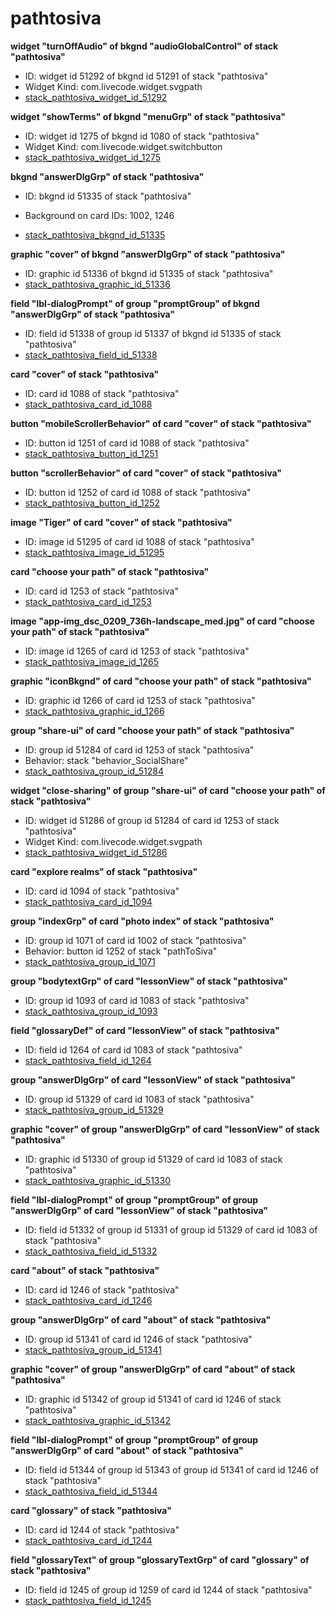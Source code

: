 # pathtosiva
**widget "turnOffAudio" of bkgnd "audioGlobalControl" of stack "pathtosiva"**
* ID: widget id 51292 of bkgnd id 51291 of stack "pathtosiva"
* Widget Kind: com.livecode.widget.svgpath
* [stack_pathtosiva_widget_id_51292](./../../ScriptTracker/modules/pathtosiva_Scripts/stack_pathtosiva_widget_id_51292.livecodescript)

**widget "showTerms" of bkgnd "menuGrp" of stack "pathtosiva"**
* ID: widget id 1275 of bkgnd id 1080 of stack "pathtosiva"
* Widget Kind: com.livecode.widget.switchbutton
* [stack_pathtosiva_widget_id_1275](./../../ScriptTracker/modules/pathtosiva_Scripts/stack_pathtosiva_widget_id_1275.livecodescript)

**bkgnd "answerDlgGrp" of stack "pathtosiva"**
* ID: bkgnd id 51335 of stack "pathtosiva"

* Background on card IDs: 1002, 1246
* [stack_pathtosiva_bkgnd_id_51335](./../../ScriptTracker/modules/pathtosiva_Scripts/stack_pathtosiva_bkgnd_id_51335.livecodescript)

**graphic "cover" of bkgnd "answerDlgGrp" of stack "pathtosiva"**
* ID: graphic id 51336 of bkgnd id 51335 of stack "pathtosiva"
* [stack_pathtosiva_graphic_id_51336](./../../ScriptTracker/modules/pathtosiva_Scripts/stack_pathtosiva_graphic_id_51336.livecodescript)

**field "lbl-dialogPrompt" of group "promptGroup" of bkgnd "answerDlgGrp" of stack "pathtosiva"**
* ID: field id 51338 of group id 51337 of bkgnd id 51335 of stack "pathtosiva"
* [stack_pathtosiva_field_id_51338](./../../ScriptTracker/modules/pathtosiva_Scripts/stack_pathtosiva_field_id_51338.livecodescript)

**card "cover" of stack "pathtosiva"**
* ID: card id 1088 of stack "pathtosiva"
* [stack_pathtosiva_card_id_1088](./../../ScriptTracker/modules/pathtosiva_Scripts/stack_pathtosiva_card_id_1088.livecodescript)

**button "mobileScrollerBehavior" of card "cover" of stack "pathtosiva"**
* ID: button id 1251 of card id 1088 of stack "pathtosiva"
* [stack_pathtosiva_button_id_1251](./../../ScriptTracker/modules/pathtosiva_Scripts/stack_pathtosiva_button_id_1251.livecodescript)

**button "scrollerBehavior" of card "cover" of stack "pathtosiva"**
* ID: button id 1252 of card id 1088 of stack "pathtosiva"
* [stack_pathtosiva_button_id_1252](./../../ScriptTracker/modules/pathtosiva_Scripts/stack_pathtosiva_button_id_1252.livecodescript)

**image "Tiger" of card "cover" of stack "pathtosiva"**
* ID: image id 51295 of card id 1088 of stack "pathtosiva"
* [stack_pathtosiva_image_id_51295](./../../ScriptTracker/modules/pathtosiva_Scripts/stack_pathtosiva_image_id_51295.livecodescript)

**card "choose your path" of stack "pathtosiva"**
* ID: card id 1253 of stack "pathtosiva"
* [stack_pathtosiva_card_id_1253](./../../ScriptTracker/modules/pathtosiva_Scripts/stack_pathtosiva_card_id_1253.livecodescript)

**image "app-img_dsc_0209_736h-landscape_med.jpg" of card "choose your path" of stack "pathtosiva"**
* ID: image id 1265 of card id 1253 of stack "pathtosiva"
* [stack_pathtosiva_image_id_1265](./../../ScriptTracker/modules/pathtosiva_Scripts/stack_pathtosiva_image_id_1265.livecodescript)

**graphic "iconBkgnd" of card "choose your path" of stack "pathtosiva"**
* ID: graphic id 1266 of card id 1253 of stack "pathtosiva"
* [stack_pathtosiva_graphic_id_1266](./../../ScriptTracker/modules/pathtosiva_Scripts/stack_pathtosiva_graphic_id_1266.livecodescript)

**group "share-ui" of card "choose your path" of stack "pathtosiva"**
* ID: group id 51284 of card id 1253 of stack "pathtosiva"
* Behavior: stack "behavior_SocialShare"
* [stack_pathtosiva_group_id_51284](./../../ScriptTracker/modules/pathtosiva_Scripts/stack_pathtosiva_group_id_51284.livecodescript)

**widget "close-sharing" of group "share-ui" of card "choose your path" of stack "pathtosiva"**
* ID: widget id 51286 of group id 51284 of card id 1253 of stack "pathtosiva"
* Widget Kind: com.livecode.widget.svgpath
* [stack_pathtosiva_widget_id_51286](./../../ScriptTracker/modules/pathtosiva_Scripts/stack_pathtosiva_widget_id_51286.livecodescript)

**card "explore realms" of stack "pathtosiva"**
* ID: card id 1094 of stack "pathtosiva"
* [stack_pathtosiva_card_id_1094](./../../ScriptTracker/modules/pathtosiva_Scripts/stack_pathtosiva_card_id_1094.livecodescript)

**group "indexGrp" of card "photo index" of stack "pathtosiva"**
* ID: group id 1071 of card id 1002 of stack "pathtosiva"
* Behavior: button id 1252 of stack "pathToSiva"
* [stack_pathtosiva_group_id_1071](./../../ScriptTracker/modules/pathtosiva_Scripts/stack_pathtosiva_group_id_1071.livecodescript)

**group "bodytextGrp" of card "lessonView" of stack "pathtosiva"**
* ID: group id 1093 of card id 1083 of stack "pathtosiva"
* [stack_pathtosiva_group_id_1093](./../../ScriptTracker/modules/pathtosiva_Scripts/stack_pathtosiva_group_id_1093.livecodescript)

**field "glossaryDef" of card "lessonView" of stack "pathtosiva"**
* ID: field id 1264 of card id 1083 of stack "pathtosiva"
* [stack_pathtosiva_field_id_1264](./../../ScriptTracker/modules/pathtosiva_Scripts/stack_pathtosiva_field_id_1264.livecodescript)

**group "answerDlgGrp" of card "lessonView" of stack "pathtosiva"**
* ID: group id 51329 of card id 1083 of stack "pathtosiva"
* [stack_pathtosiva_group_id_51329](./../../ScriptTracker/modules/pathtosiva_Scripts/stack_pathtosiva_group_id_51329.livecodescript)

**graphic "cover" of group "answerDlgGrp" of card "lessonView" of stack "pathtosiva"**
* ID: graphic id 51330 of group id 51329 of card id 1083 of stack "pathtosiva"
* [stack_pathtosiva_graphic_id_51330](./../../ScriptTracker/modules/pathtosiva_Scripts/stack_pathtosiva_graphic_id_51330.livecodescript)

**field "lbl-dialogPrompt" of group "promptGroup" of group "answerDlgGrp" of card "lessonView" of stack "pathtosiva"**
* ID: field id 51332 of group id 51331 of group id 51329 of card id 1083 of stack "pathtosiva"
* [stack_pathtosiva_field_id_51332](./../../ScriptTracker/modules/pathtosiva_Scripts/stack_pathtosiva_field_id_51332.livecodescript)

**card "about" of stack "pathtosiva"**
* ID: card id 1246 of stack "pathtosiva"
* [stack_pathtosiva_card_id_1246](./../../ScriptTracker/modules/pathtosiva_Scripts/stack_pathtosiva_card_id_1246.livecodescript)

**group "answerDlgGrp" of card "about" of stack "pathtosiva"**
* ID: group id 51341 of card id 1246 of stack "pathtosiva"
* [stack_pathtosiva_group_id_51341](./../../ScriptTracker/modules/pathtosiva_Scripts/stack_pathtosiva_group_id_51341.livecodescript)

**graphic "cover" of group "answerDlgGrp" of card "about" of stack "pathtosiva"**
* ID: graphic id 51342 of group id 51341 of card id 1246 of stack "pathtosiva"
* [stack_pathtosiva_graphic_id_51342](./../../ScriptTracker/modules/pathtosiva_Scripts/stack_pathtosiva_graphic_id_51342.livecodescript)

**field "lbl-dialogPrompt" of group "promptGroup" of group "answerDlgGrp" of card "about" of stack "pathtosiva"**
* ID: field id 51344 of group id 51343 of group id 51341 of card id 1246 of stack "pathtosiva"
* [stack_pathtosiva_field_id_51344](./../../ScriptTracker/modules/pathtosiva_Scripts/stack_pathtosiva_field_id_51344.livecodescript)

**card "glossary" of stack "pathtosiva"**
* ID: card id 1244 of stack "pathtosiva"
* [stack_pathtosiva_card_id_1244](./../../ScriptTracker/modules/pathtosiva_Scripts/stack_pathtosiva_card_id_1244.livecodescript)

**field "glossaryText" of group "glossaryTextGrp" of card "glossary" of stack "pathtosiva"**
* ID: field id 1245 of group id 1259 of card id 1244 of stack "pathtosiva"
* [stack_pathtosiva_field_id_1245](./../../ScriptTracker/modules/pathtosiva_Scripts/stack_pathtosiva_field_id_1245.livecodescript)

